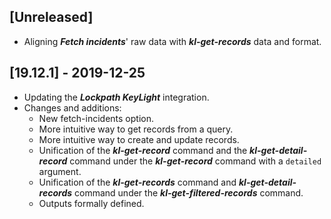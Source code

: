 ## [Unreleased]
 - Aligning ***Fetch incidents***' raw data with ***kl-get-records*** data and format.

## [19.12.1] - 2019-12-25
- Updating the ***Lockpath KeyLight*** integration. 
- Changes and additions:
    - New fetch-incidents option.
    - More intuitive way to get records from a query.
    - More intuitive way to create and update records.
    - Unification of the ***kl-get-record*** command and the ***kl-get-detail-record*** command under the ***kl-get-record***
 command with a `detailed` argument.
    - Unification of the ***kl-get-records*** command and ***kl-get-detail-records*** command under the ***kl-get-filtered-records*** command. 
    - Outputs formally defined.
